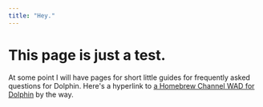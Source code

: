 ```yaml
---
title: "Hey."
---
```


# This page is just a test.
At some point I will have pages for short little guides for frequently asked questions for Dolphin.
Here's a hyperlink to [a Homebrew Channel WAD for Dolphin](https://github.com/Wii-Mini-Hacking/hbc/releases/tag/v1.1.5) by the way.
